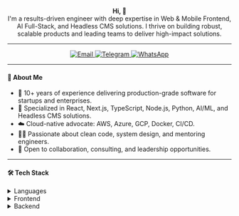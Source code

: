 

<p align="center">
  <b>Hi, 👋 </b><br>
  <span>I'm a results-driven engineer with deep expertise in Web & Mobile Frontend, AI Full-Stack, and Headless CMS solutions. I thrive on building robust, scalable products and leading teams to deliver high-impact solutions.</span>
</p>

---

<p align="center">
  <a href="mailto:passiondev0503@gmail.com">
    <img src="https://img.shields.io/badge/Email-passiondev0503@gmail.com-%23EA4335?style=for-the-badge&logo=gmail&logoColor=white" alt="Email"/>
  </a>
  <a href="https://t.me/p53han">
    <img src="https://img.shields.io/badge/Telegram-@p53han-%2317A0DB?style=for-the-badge&logo=telegram&logoColor=white" alt="Telegram"/>
  </a>
  <a href="https://wa.me/15203512855">
    <img src="https://img.shields.io/badge/WhatsApp-%2B15203512855-25D366?style=for-the-badge&logo=whatsapp&logoColor=white" alt="WhatsApp"/>
  </a>
</p>

---

#### 💼 About Me

- 🔭 10+ years of experience delivering production-grade software for startups and enterprises.
- 🚀 Specialized in React, Next.js, TypeScript, Node.js, Python, AI/ML, and Headless CMS solutions.
- ☁️ Cloud-native advocate: AWS, Azure, GCP, Docker, CI/CD.
- 🧑‍💻 Passionate about clean code, system design, and mentoring engineers.
- 🤝 Open to collaboration, consulting, and leadership opportunities.

---

#### 🛠️ Tech Stack

<details>
  <summary>Languages</summary>
  
  ![JavaScript](https://img.shields.io/badge/JavaScript-F7DF1E.svg?style=flat&logo=javascript&logoColor=black)
  ![TypeScript](https://img.shields.io/badge/TypeScript-3178C6.svg?style=flat&logo=typescript&logoColor=white)
  ![Python](https://img.shields.io/badge/Python-3776AB.svg?style=flat&logo=python&logoColor=white)
  ![Dart](https://img.shields.io/badge/Dart-0175C2.svg?style=flat&logo=dart&logoColor=white)
  ![Swift](https://img.shields.io/badge/Swift-FA7343.svg?style=flat&logo=swift&logoColor=white)
  ![Kotlin](https://img.shields.io/badge/Kotlin-7F52FF.svg?style=flat&logo=kotlin&logoColor=white)
  ![Java](https://img.shields.io/badge/Java-007396.svg?style=flat&logo=openjdk&logoColor=white)
  ![SQL](https://img.shields.io/badge/SQL-336791.svg?style=flat&logo=sqlite&logoColor=white)
</details>

<details>
  <summary>Frontend</summary>
  
  ![React](https://img.shields.io/badge/React-61DAFB.svg?style=flat&logo=react&logoColor=black)
  ![Next JS](https://img.shields.io/badge/Next.js-000000.svg?style=flat&logo=next.js&logoColor=white)
  ![Redux](https://img.shields.io/badge/Redux-764ABC.svg?style=flat&logo=redux&logoColor=white)
  ![React Native](https://img.shields.io/badge/React_Native-61DAFB.svg?style=flat&logo=react&logoColor=black)
  ![Vue.js](https://img.shields.io/badge/Vue.js-4FC08D.svg?style=flat&logo=vuedotjs&logoColor=white)
  ![Nuxt JS](https://img.shields.io/badge/Nuxt.js-00C58E.svg?style=flat&logo=nuxt.js&logoColor=white)
  ![Angular](https://img.shields.io/badge/Angular-DD0031.svg?style=flat&logo=angular&logoColor=white)
  ![Svelte](https://img.shields.io/badge/Svelte-FF3E00.svg?style=flat&logo=svelte&logoColor=white)
  ![Gatsby](https://img.shields.io/badge/Gatsby.js-663399.svg?style=flat&logo=gatsby&logoColor=white)
  ![Remix](https://img.shields.io/badge/Remix-000000.svg?style=flat&logo=remix&logoColor=white)
  ![Astro](https://img.shields.io/badge/Astro-FF5D01.svg?style=flat&logo=astro&logoColor=white)
  ![Ant Design](https://img.shields.io/badge/AntDesign-0170FE.svg?style=flat&logo=ant-design&logoColor=white)
  ![MUI](https://img.shields.io/badge/MUI-007FFF.svg?style=flat&logo=mui&logoColor=white)
  ![TailwindCSS](https://img.shields.io/badge/Tailwind_CSS-06B6D4.svg?style=flat&logo=tailwind-css&logoColor=white)
  ![Three.js](https://img.shields.io/badge/Three.js-000000.svg?style=flat&logo=three.js&logoColor=white)
  ![Vite](https://img.shields.io/badge/Vite-646CFF.svg?style=flat&logo=vite&logoColor=white)
  ![Vercel](https://img.shields.io/badge/Vercel-000000.svg?style=flat&logo=vercel&logoColor=white)
</details>

<details>
  <summary>Backend</summary>
  
  ![NodeJS](https://img.shields.io/badge/Node.js-339933.svg?style=flat&logo=node.js&logoColor=white)
  ![Express.js](https://img.shields.io/badge/Express.js-000000.svg?style=flat&logo=express&logoColor=white)
  ![NestJS](https://img.shields.io/badge/NestJS-E0234E.svg?style=flat&logo=nestjs&logoColor=white)
  ![Django](https://img.shields.io/badge/Django-092E20.svg?style=flat&logo=django&logoColor=white)
  ![Flask](https://img.shields.io/badge/Flask-000000.svg?style=flat&logo=flask&logoColor=white)
  ![FastAPI](https://img.shields.io/badge/FastAPI-009688.svg?style=flat&logo=fastapi&logoColor=white)
  ![Fastify](https://img.shields.io/badge/Fastify-000000.svg?style=flat&logo=fastify&logoColor=white)
  ![Laravel](https://img.shields.io/badge/Laravel-FF2D20.svg?style=flat&logo=laravel&logoColor=white)
  ![Strapi](https://img.shields.io/badge/Strapi-2E7EEA.svg?style=flat&logo=strapi&logoColor=white)
  ![.Net](https://img.shields.io/badge/.Net-512BD4.svg?style=flat&logo=.net&logoColor=white)
  ![GraphQL](https://img.shields.io/badge/GraphQL-E10098.svg?style=flat&logo=graphql&logoColor=white)
  ![Swagger](https://img.shields.io/badge/Swagger-85EA2D.svg?style=flat&logo=swagger&logoColor=black)
  ![Postman](https://img.shields.io/badge/Postman-FF6C37.svg?style=flat&logo=postman&logoColor=white)
  ![Sanity](https://img.shields.io/badge/Sanity.io-F03E2F.svg?style=flat&logo=sanity&logoColor=white)
  ![DecapCMS](https://img.shields.io/badge/DecapCMS-00C4B3.svg?style=flat&logo=decapcms&logoColor=white)
</details>
